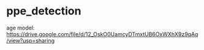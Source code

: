 # ppe_detection
age model: https://drive.google.com/file/d/12_OskO0UamcyDTmxtUB6OxWXhX9z9qAq/view?usp=sharing

